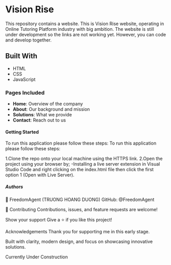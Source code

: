 # Vision Rise

This repository contains a website.
This is Vision Rise website, operating in Online Tutoring Platform industry with big ambition. The website is still under development so the links are not working yet. However, you can code and develop together.

## Built With
- HTML
- CSS
- JavaScript
### Pages Included
- **Home**: Overview of the company
- **About**: Our background and mission
- **Solutions**: What we provide
- **Contact**: Reach out to us
#### Getting Started
To run this application please follow these steps: To run this application please follow these steps:

1.Clone the repo onto your local machine using the HTTPS link. 2.Open the project using your browser by; -Installing a live server extension in Visual Studio Code and right clicking on the index.html file then click the first option 1 (Open with Live Server).
##### Authors
👤 FreedomAgent (TRUONG HOANG DUONG)
GitHub: @FreedomAgent

🤝 Contributing
Contributions, issues, and feature requests are welcome!

Show your support
Give a ⭐️ if you like this project!

Acknowledgements
Thank you for supporting me in this early stage.

Built with clarity, modern design, and focus on showcasing innovative solutions.

Currently Under Construction
